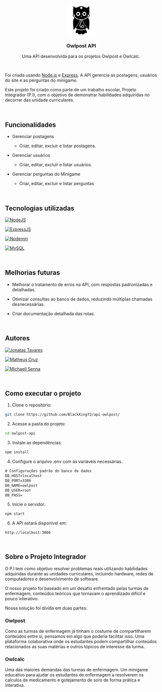 <div align="center">
  <a href="https://github.com/BlackKing72/api-owlpost" style="filter: drop-shadow(0 0 1px #fafaff80)">
    <img src="images/owlpost_logo.png" alt="Logo" width="100" height="100">
  </a>
  <h3 align="center">Owlpost API</h3>
  <p align="center">
    Uma API desenvolvida para os projetos Owlpost e Owlcalc. 
  </p>
</div>
<br/>

Foi criada usando [Node.js][node-url] e [Express][express-url]. A API gerencia as postagens, usuários do site e as perguntas do minigame.

Este projeto foi criado como parte de um trabalho escolar, Projeto Integrador (P.I), com o objetivo de demonstrar habilidades adquiridas no decorrer das unidade curriculares.

<br/>

## Funcionalidades

- Gerenciar postagens 
  - Criar, editar, excluir e listar postagens.

- Gerenciar usuários
  - Criar, editar, excluir e listar usuários.

- Gerenciar perguntas do Minigame 
  - Criar, editar, excluir e listar perguntas

<br/>

## Tecnologias utilizadas

[![NodeJS][node-shield]][node-url]  

[![ExpressJS][express-shield]][express-url]  

[![Nodemin][nodemon-shield]][nodemon-url]  

[![MySQL][mysql-shield]][mysql-url]  

<br/>

## Melhorias futuras

- Melhorar o tratamento de erros na API, com respostas padronizadas e detalhadas.

- Otimizar consultas ao banco de dados, reduzindo múltiplas chamadas desnecessárias.

- Criar documentação detalhada das rotas.

<br/>

## Autores

[![Jonatas Tavares][jonatas-shield]][jonatas-url]  

[![Matheus Cruz][matheus-shield]][matheus-url]  

[![Michaell Senna][michaell-shield]][michaell-url]  

<br/>

## Como executar o projeto

1. Clone o repositório:

```sh
git clone https://github.com/BlackKing72/api-owlpost/
```

2. Acesse a pasta do projeto:

```sh
cd owlpost-api
```
3. Instale as dependências:

```sh
npm install
``` 

4. Configure o arquivo .env com as variáveis necessárias.  

```env
# Configurações padrão do banco de dados
DB_HOST=localhost
DB_PORT=3306
DB_NAME=owlpost
DB_USER=root
DB_PASS=
```

5. Inicie o servidor:

```sh
npm start
```

6. A API estará disponível em:

```
http://localhost:3000
```

<br/>

## Sobre o Projeto Integrador

O P.I tem como objetivo resolver problemas reais utilizando habilidades adquiridas durante as unidades curriculares, incluindo hardware, redes de computadores e desenvolvimento de software.

O nosso projeto foi baseado em um desafio enfrentado pelas turmas de enfermagem, conteúdos teóricos que tornavam o aprendizado difícil e pouco interativo.

Nossa solução foi divida em duas partes:

### Owlpost

  Como as turmas de enfermagem já tinham o costume de compartilharem conteúdos entre si, pensamos em algo que poderia facilitar isso. Uma plataforma colaborativa onde os estudantes podem compartilhar conteúdos relacionados as suas matérias e outros tópicos de interesse da turma.

### Owlcalc

  Uma das maiores demandas das turmas de enfermagem. Um minigame educativo para ajudar os estudantes de enfermagem a resolverem os calculos de medicamento e gotejamento de soro de forma prática e interativa.


[node-shield]:    https://img.shields.io/badge/Node.JS-404040?style=for-the-badge&logo=nodedotjs
[node-url]:       https://nodejs.org/en/

[nodemon-shield]: https://img.shields.io/badge/Nodemon-404040?style=for-the-badge&logo=nodemon
[nodemon-url]:    https://nodemon.io/

[express-shield]: https://img.shields.io/badge/Express-404040?style=for-the-badge&logo=express
[express-url]:    https://expressjs.com/

[mysql-shield]:   https://img.shields.io/badge/MySQL-404040?style=for-the-badge&logo=mysql
[mysql-url]:      https://www.mysql.com/

[jonatas-shield]: https://img.shields.io/badge/Jonatas_Tavares-404040?style=for-the-badge&logo=github
[jonatas-url]: https://github.com/JonatasTavares2000

[matheus-shield]: https://img.shields.io/badge/Matheus_Cruz-404040?style=for-the-badge&logo=github
[matheus-url]:    https://github.com/BlackKing72

[michaell-shield]: https://img.shields.io/badge/Michaell_Senna-404040?style=for-the-badge&logo=github
[michaell-url]:    https://github.com/thug-okami